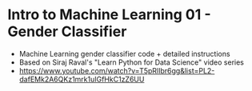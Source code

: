 # Intro to Machine Learning 01 - Gender Classifier
- Machine Learning gender classifier code + detailed instructions 
- Based on Siraj Raval's "Learn Python for Data Science" video series
- https://www.youtube.com/watch?v=T5pRlIbr6gg&list=PL2-dafEMk2A6QKz1mrk1uIGfHkC1zZ6UU
